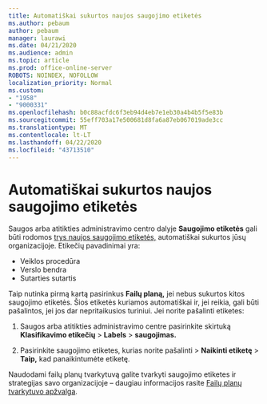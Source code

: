 ```yaml
---
title: Automatiškai sukurtos naujos saugojimo etiketės
ms.author: pebaum
author: pebaum
manager: laurawi
ms.date: 04/21/2020
ms.audience: admin
ms.topic: article
ms.prod: office-online-server
ROBOTS: NOINDEX, NOFOLLOW
localization_priority: Normal
ms.custom:
- "1958"
- "9000331"
ms.openlocfilehash: b0c88acfdc6f3eb94d4eb7e1eb30a4b4b5f5e83b
ms.sourcegitcommit: 55eff703a17e500681d8fa6a87eb067019ade3cc
ms.translationtype: MT
ms.contentlocale: lt-LT
ms.lasthandoff: 04/22/2020
ms.locfileid: "43713510"
---
```

# <a name="new-retention-labels-created-automatically"></a>Automatiškai sukurtos naujos saugojimo etiketės

Saugos arba atitikties administravimo centro dalyje **Saugojimo etiketės** gali būti rodomos [trys naujos saugojimo etiketės,](https://docs.microsoft.com/office365/securitycompliance/file-plan-manager#default-retention-labels-and-label-policy) automatiškai sukurtos jūsų organizacijoje. Etikečių pavadinimai yra:

- Veiklos procedūra
- Verslo bendra
- Sutarties sutartis

Taip nutinka pirmą kartą pasirinkus **Failų planą,** jei nebus sukurtos kitos saugojimo etiketės. Šios etiketės kuriamos automatiškai ir, jei reikia, gali būti pašalintos, jei jos dar nepritaikusios turiniui. Jei norite pašalinti etiketes:

1. Saugos arba atitikties administravimo centre pasirinkite skirtuką **Klasifikavimo etikečių** > **Labels** > **saugojimas.**

1. Pasirinkite saugojimo etiketes, kurias norite pašalinti > **Naikinti etiketę** > **Taip,** kad panaikintumėte etiketę.

Naudodami failų planų tvarkytuvą galite tvarkyti saugojimo etiketes ir strategijas savo organizacijoje – daugiau informacijos rasite [Failų planų tvarkytuvo apžvalga](https://docs.microsoft.com/office365/securitycompliance/file-plan-manager).